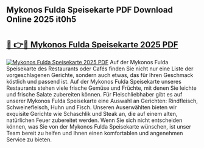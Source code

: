 ## Mykonos Fulda Speisekarte PDF Download Online 2025 it0h5

# <h2><a href="http://gc8l6cr.nevu.top/?p=Mykonos+Fulda+Speisekarte">🔗 👉🔴 Mykonos Fulda Speisekarte 2025 PDF</a></h2>

[![Mykonos Fulda Speisekarte 2025 PDF](https://i.imgur.com/dBaPXMq.png)](http://gc8l6cr.nevu.top/?p=Mykonos+Fulda+Speisekarte)
Auf der Mykonos Fulda Speisekarte des Restaurants oder Cafés finden Sie nicht nur eine Liste der vorgeschlagenen Gerichte, sondern auch etwas, das für Ihren Geschmack köstlich und passend ist. Auf der Mykonos Fulda Speisekarte unseres Restaurants stehen viele frische Gemüse und Früchte, mit denen Sie leichte und frische Salate zubereiten können. Für Fleischliebhaber gibt es auf unserer Mykonos Fulda Speisekarte eine Auswahl an Gerichten: Rindfleisch, Schweinefleisch, Huhn und Fisch. Unseren Auserwählten bieten wir exquisite Gerichte wie Schaschlik und Steak an, die auf einem alten, natürlichen Feuer zubereitet werden. Wenn Sie sich nicht entscheiden können, was Sie von der Mykonos Fulda Speisekarte wünschen, ist unser Team bereit zu helfen und Ihnen einen komfortablen und angenehmen Service zu bieten.
